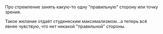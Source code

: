 Про стремление занять какую-то одну "правильную" сторону или точку зрения.

Такое желание отдаёт студенеским максимализмом...а теперь всё явнее чувствую, что нет никакой "правильной" стороны.
 